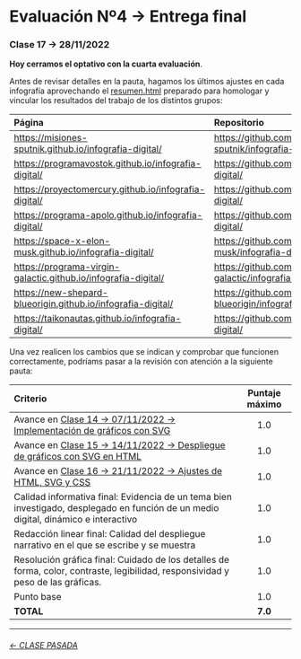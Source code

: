 # Evaluación Nº4 → Entrega final

###  Clase 17 → 28/11/2022

**Hoy cerramos el optativo con la cuarta evaluación**.

Antes de revisar detalles en la pauta, hagamos los últimos ajustes en cada infografía aprovechando el [resumen.html](https://profesorfaco.github.io/dno075-2022-2/clase-17/resumen.html) preparado para homologar y vincular los resultados del trabajo de los distintos grupos:

| Página | Repositorio |
|:-------------|:------------|
| https://misiones-sputnik.github.io/infografia-digital/ | https://github.com/misiones-sputnik/infografia-digital/ | 
| https://programavostok.github.io/infografia-digital/ | https://github.com/programavostok/infografia-digital/ |
| https://proyectomercury.github.io/infografia-digital/ | https://github.com/proyectomercury/infografia-digital/ |
| https://programa-apolo.github.io/infografia-digital/ | https://github.com/programa-apolo/infografia-digital/ |
| https://space-x-elon-musk.github.io/infografia-digital/ | https://github.com/space-x-elon-musk/infografia-digital/ | 
| https://programa-virgin-galactic.github.io/infografia-digital/ | https://github.com/programa-virgin-galactic/infografia-digital/ | 
| https://new-shepard-blueorigin.github.io/infografia-digital/ | https://github.com/new-shepard-blueorigin/infografia-digital/ |
| https://taikonautas.github.io/infografia-digital/ | https://github.com/taikonautas/infografia-digital/ |

Una vez realicen los cambios que se indican y comprobar que funcionen correctamente, podríams pasar a la revisión con atención a la siguiente pauta:

| Criterio | Puntaje máximo |
|:---------|:---------------:|
| Avance en [Clase 14 → 07/11/2022 → Implementación de gráficos con SVG](https://github.com/profesorfaco/dno075-2022-2/tree/main/clase-14) | 1.0 |
| Avance en [Clase 15 → 14/11/2022 → Despliegue de gráficos con SVG en HTML](https://github.com/profesorfaco/dno075-2022-2/tree/main/clase-15) | 1.0 |
| Avance en [Clase 16 → 21/11/2022 → Ajustes de HTML, SVG y CSS](https://github.com/profesorfaco/dno075-2022-2/tree/main/clase-16) | 1.0 |
| Calidad informativa final: Evidencia de un tema bien investigado, desplegado en función de un medio digital, dinámico e interactivo | 1.0 |
| Redacción linear final: Calidad del despliegue narrativo en el que se escribe y se muestra | 1.0 |
| Resolución gráfica final: Cuidado de los detalles de forma, color, contraste, legibilidad, responsividad y peso de las gráficas. | 1.0 |
| Punto base | 1.0 |
| **TOTAL** | **7.0** |

- - - - - - - - - - -

###### [← CLASE PASADA](https://github.com/profesorfaco/dno075-2022-2/tree/main/clase-16)

